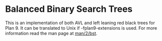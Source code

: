 Balanced Binary Search Trees
==

This is an implementation of both AVL and left leaning red black trees
for Plan 9. It can be translated to Unix if -fplan9-extensions is used.
For more information read the man page at [man/2/bst](man/2/bst).
